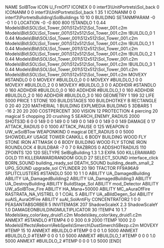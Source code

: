 NAME SolBTow
ICON U_FrnOf17
ICONEX 0 0 interf3\UnitPortrets\Sol_back 0
ICONANM 0 0 interf3\UnitPortrets\Sol_back 1 35 1
ICONANM 0 0 interf3\PortretsBuilding\SolBuildings 10 10 0
BUILDING
SETANMPARAM -0 -0 1 0
LOCATION -0 -0 800 800
!STANDLO      1 0.44 Models\Bld\SOL\Sol_Tower_001\512x512\Sol_Tower_001.c2m Models\Bld\SOL\Sol_Tower_001\512x512\Sol_Tower_001.c2m 
!BUILDLO_0    1 0.44 Models\Bld\SOL\Sol_Tower_001\512x512\Sol_Tower_001.c2m Models\Bld\SOL\Sol_Tower_001\512x512\Sol_Tower_001.c2m 
!BUILDLO_1    1 0.44 Models\Bld\SOL\Sol_Tower_001\512x512\Sol_Tower_001.c2m Models\Bld\SOL\Sol_Tower_001\512x512\Sol_Tower_001.c2m 
!BUILDLO_2    1 0.44 Models\Bld\SOL\Sol_Tower_001\512x512\Sol_Tower_001.c2m Models\Bld\SOL\Sol_Tower_001\512x512\Sol_Tower_001.c2m 
!BUILDLO_3    1 0.44 Models\Bld\SOL\Sol_Tower_001\512x512\Sol_Tower_001.c2m Models\Bld\SOL\Sol_Tower_001\512x512\Sol_Tower_001.c2m 
MOVEXY #STANDLO   0 0
MOVEXY #BUILDLO_0 0 0
MOVEXY #BUILDLO_1 0 0
MOVEXY #BUILDLO_2 0 0
MOVEXY #BUILDLO_3 0 0
ADDHDIR #STANDLO 0 160
ADDHDIR #BUILDLO_0 0 160
ADDHDIR #BUILDLO_1 0 160
ADDHDIR #BUILDLO_2 0 160
ADDHDIR #BUILDLO_3 0 160
GEOMETRY 1 199 32
LIFE   5000
PRICE 1 STONE 100 
BUILDSTAGES 100
BUILDHOTKEY		B
RECTANGLE    0 20 40 220
MATHERIAL 1 BUILDING
EXPLMEDIA BUILDING 5
3DBARS 1 -16 2 20 20 200
COSTPERCENT 300
VISION 12
PROTECTION 4 piercing 20 magical 5 chopping 20 crushing 5
SEARCH_ENEMY_RADIUS 2000
SHOTS3D      6   0 0 149 0 0 149 0 0 149 0 0 149 0 0 149 0 0 149
DAMAGE         0 17
ATTACK_RADIUS  0 0 1000
ATTACK_PAUSE  0 125
WEAPON  0 UW_wSolBTow
WEAPONKIND 0 magical
DET_RADIUS 0 0 5000
SHOWDELAY
USAGE TOWER
CANKILL 6 BODY BUILDING WOOD FLY STONE IRON
ATTMASK 0 6 BODY BUILDING WOOD FLY STONE IRON
ROUNDLOCK 4
BUILDBAR -7 0 7 0
RAZBROS 0
ADDSHOTRADIUS 110
ZPOINTS 120 120
SELTYPE SelBigBuilding 1.3 1.3
EXPA 500
KILLERAWARD             GOLD 111
KILLERAWARDRANDOM       GOLD 27
SELECT_SOUND interface_click
BORN_SOUND building_ready_sol
DEATH_SOUND building_death_small_2
UPG_SOUND upgrade_sol
CYLINDER 20 190
TFACTOR FF9A96A9
SPLITCLUSTERS #STANDLO 500 10 1 1 0
ABILITY UA_DamagedBuilding
ABILITY UA_DamagedBuilding2
ABILITY UA_DamagedBuilding3
ABILITY UA_DestroyBuilding
ABILITY BuildStage_Sol
ABILITY mod_Detector
ABILITY UW_aSolBTow_Fire
ABILITY HA_Mana+50000
ABILITY MC_aAuraOfFire
RASTRATA_NA_VISTREL 0 1 COAL 5
ABILITY UA_aBildDegen_Sol
ABILITY suAIS_AuraOfFire
ABILITY suAI_SolAntiFly
CONCENTRATOR2 1 0 0
PEASANTABSORBER 5
INVITEMASK 207
ShadowScaleX 2.3
ShadowScaleY 1.0
DAMAGEONBUILDINGMULTIPLICATOR 30
!TEMP4 10 1.7 Models\key_color\key_druid1.c2m Models\key_color\key_druid1.c2m
ANMEXT #STANDLO #TEMP4 0 0 300 0.9 2000
!TEMP 1000 2.0 Models\Effects\Reborn\RebSpells\Smerch\DustSmerchSBezp.c2m
MOVEXY  #TEMP 15 10
ANMEXT #BUILDLO #TEMP  0 0 0 1.0 5000
ANMEXT #BUILDLO_0 #TEMP  0 0 0 1.0 5000
ANMEXT #BUILDLO_1 #TEMP  0 0 0 1.0 5000
ANMEXT #BUILDLO_2 #TEMP  0 0 0 1.0 5000
[END]
